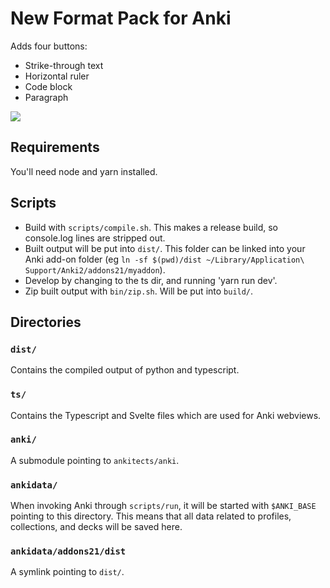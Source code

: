 # New Format Pack for Anki

Adds four buttons:

- Strike-through text
- Horizontal ruler
- Code block
- Paragraph

![](https://i.ibb.co/WHp4mkD/Screenshot-2021-07-13-at-12-02-48.png)

## Requirements

You'll need node and yarn installed.

## Scripts

- Build with `scripts/compile.sh`. This makes a release build, so console.log lines are stripped out.
- Built output will be put into `dist/`. This folder can be linked into your Anki add-on folder
  (eg `ln -sf $(pwd)/dist ~/Library/Application\ Support/Anki2/addons21/myaddon`).
- Develop by changing to the ts dir, and running 'yarn run dev'.
- Zip built output with `bin/zip.sh`. Will be put into `build/`.

## Directories

### `dist/`

Contains the compiled output of python and typescript.

### `ts/`

Contains the Typescript and Svelte files which are used for Anki webviews.

### `anki/`

A submodule pointing to `ankitects/anki`.

### `ankidata/`

When invoking Anki through `scripts/run`, it will be started with `$ANKI_BASE` pointing to this directory.
This means that all data related to profiles, collections, and decks will be saved here.

### `ankidata/addons21/dist`

A symlink pointing to `dist/`.
